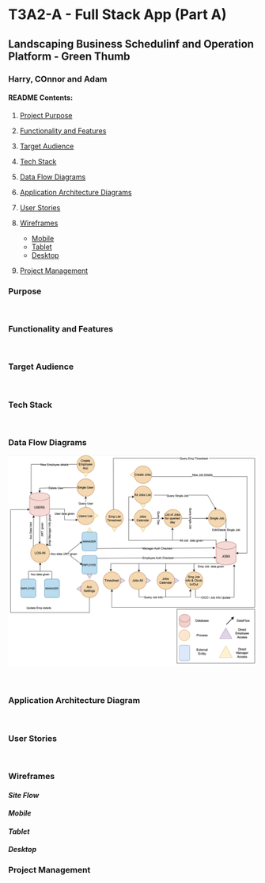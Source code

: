 # T3A2-A - Full Stack App (Part A)

## Landscaping Business Schedulinf and Operation Platform - Green Thumb
### Harry, COnnor and Adam

#### **README Contents:**
1. [Project Purpose](#Project-Purpose)  
1. [Functionality and Features](#Functionality-and-Features)  
1. [Target Audience](#Target-Audience)  
1. [Tech Stack](#Tech-Stack)  
1. [Data Flow Diagrams](#Data-Flow-Diagrams)

1. [Application Architecture Diagrams](#Application-Architecture-Diagrams)  
1. [User Stories](#User-Stories)  
1. [Wireframes](#Wireframes) 
   - [Mobile](#Mobile)
   - [Tablet](#Tablet)
   - [Desktop](#Desktop)  

1. [Project Management](#Project-Management)



### Purpose


<br/>

### Functionality and Features


<br/>

### Target Audience


<br/>

### Tech Stack


<br/>

### Data Flow Diagrams
<p align="center">
  <img src="./docs/Dataflow-Diagrams/dataflow_diagram.png" />
  </p>



<br/>


### Application Architecture Diagram




<br/>

### User Stories


<br/>

### Wireframes

#### *Site Flow*


#### *Mobile*


#### *Tablet*


#### *Desktop*



### Project Management







